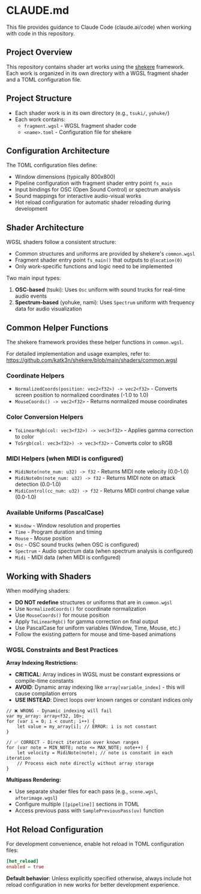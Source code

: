 # CLAUDE.md

This file provides guidance to Claude Code (claude.ai/code) when working with code in this repository.

## Project Overview

This repository contains shader art works using the [shekere](https://github.com/katk3n/shekere) framework. Each work is organized in its own directory with a WGSL fragment shader and a TOML configuration file.

## Project Structure

- Each shader work is in its own directory (e.g., `tsuki/`, `yohuke/`)
- Each work contains:
  - `fragment.wgsl` - WGSL fragment shader code
  - `<name>.toml` - Configuration file for shekere

## Configuration Architecture

The TOML configuration files define:
- Window dimensions (typically 800x800)
- Pipeline configuration with fragment shader entry point `fs_main`
- Input bindings for OSC (Open Sound Control) or spectrum analysis
- Sound mappings for interactive audio-visual works
- Hot reload configuration for automatic shader reloading during development

## Shader Architecture

WGSL shaders follow a consistent structure:
- Common structures and uniforms are provided by shekere's `common.wgsl`
- Fragment shader entry point `fs_main()` that outputs to `@location(0)`
- Only work-specific functions and logic need to be implemented

Two main input types:
1. **OSC-based** (tsuki): Uses `Osc` uniform with sound trucks for real-time audio events
2. **Spectrum-based** (yohuke, nami): Uses `Spectrum` uniform with frequency data for audio visualization

## Common Helper Functions

The shekere framework provides these helper functions in `common.wgsl`.

For detailed implementation and usage examples, refer to: https://github.com/katk3n/shekere/blob/main/shaders/common.wgsl

### Coordinate Helpers
- `NormalizedCoords(position: vec2<f32>) -> vec2<f32>` - Converts screen position to normalized coordinates (-1.0 to 1.0)
- `MouseCoords() -> vec2<f32>` - Returns normalized mouse coordinates

### Color Conversion Helpers
- `ToLinearRgb(col: vec3<f32>) -> vec3<f32>` - Applies gamma correction to color
- `ToSrgb(col: vec3<f32>) -> vec3<f32>` - Converts color to sRGB

### MIDI Helpers (when MIDI is configured)
- `MidiNote(note_num: u32) -> f32` - Returns MIDI note velocity (0.0-1.0)
- `MidiNoteOn(note_num: u32) -> f32` - Returns MIDI note on attack detection (0.0-1.0)
- `MidiControl(cc_num: u32) -> f32` - Returns MIDI control change value (0.0-1.0)

### Available Uniforms (PascalCase)
- `Window` - Window resolution and properties
- `Time` - Program duration and timing
- `Mouse` - Mouse position
- `Osc` - OSC sound trucks (when OSC is configured)
- `Spectrum` - Audio spectrum data (when spectrum analysis is configured)
- `Midi` - MIDI data (when MIDI is configured)

## Working with Shaders

When modifying shaders:
- **DO NOT redefine** structures or uniforms that are in `common.wgsl`
- Use `NormalizedCoords()` for coordinate normalization
- Use `MouseCoords()` for mouse position
- Apply `ToLinearRgb()` for gamma correction on final output
- Use PascalCase for uniform variables (Window, Time, Mouse, etc.)
- Follow the existing pattern for mouse and time-based animations

### WGSL Constraints and Best Practices

**Array Indexing Restrictions:**
- **CRITICAL**: Array indices in WGSL must be constant expressions or compile-time constants
- **AVOID**: Dynamic array indexing like `array[variable_index]` - this will cause compilation errors
- **USE INSTEAD**: Direct loops over known ranges or constant indices only

```wgsl
// ❌ WRONG - Dynamic indexing will fail
var my_array: array<f32, 10>;
for (var i = 0; i < count; i++) {
    let value = my_array[i]; // ERROR: i is not constant
}

// ✅ CORRECT - Direct iteration over known ranges
for (var note = MIN_NOTE; note <= MAX_NOTE; note++) {
    let velocity = MidiNote(note); // note is constant in each iteration
    // Process each note directly without array storage
}
```

**Multipass Rendering:**
- Use separate shader files for each pass (e.g., `scene.wgsl`, `afterimage.wgsl`)
- Configure multiple `[[pipeline]]` sections in TOML
- Access previous pass with `SamplePreviousPass(uv)` function

## Hot Reload Configuration

For development convenience, enable hot reload in TOML configuration files:

```toml
[hot_reload]
enabled = true
```

**Default behavior**: Unless explicitly specified otherwise, always include hot reload configuration in new works for better development experience.